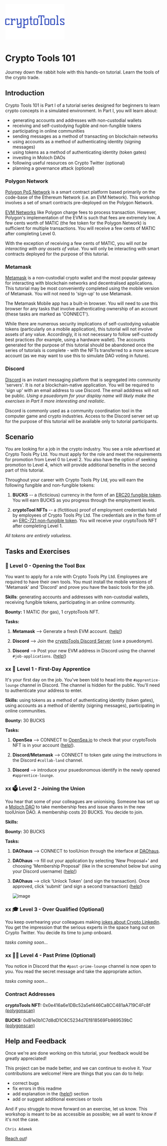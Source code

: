 ![cryptoToolsLogo](images/cryptoToolsLogo.jpg?raw=true "cryptoToolsLogo") 
# Crypto Tools 101
Journey down the rabbit hole with this hands-on tutorial. Learn the tools of the crypto trade. 

## Introduction

Crypto Tools 101 is Part I of a tutorial series designed for beginners to learn crypto concepts in a simulated environment. In Part I, you will learn about: 
- generating accounts and addresses with non-custodial wallets
- receiving and self-custodying fugible and non-fungible tokens
- participating in online communities
- sending messages as a method of transacting on blockchain networks
- using accounts as a method of authenticating identity (signing messages)
- using tokens as a method of authenticating identity (token gates)
- investing in Moloch DAOs
- following useful resources on Crypto Twitter (optional)
- planning a governance attack (optional)

### Polygon Network

[Polygon PoS Network](https://youtu.be/IijtdpAtOt0) is a smart contract platform based primarily on the code-base of the Ethereum Network (i.e. an EVM Network). This workshop involves a set of smart contracts pre-deployed on the Polygon Network.

[EVM Networks](https://www.alchemy.com/overviews/what-is-the-ethereum-virtual-machine-evm) like Polygon charge fees to process transaction. However, Polygon's implementation of the EVM is such that fees are extremely low. A few cents worth of MATIC (the fee token for the Polygon Network) is sufficient for multiple transactions. You will receive a few cents of MATIC after completing Level 0. 

With the exception of receiving a few cents of MATIC, you will *not be interacting with any assets of value*.  You will only be interacting with smart contracts deployed for the purpose of this tutorial. 

### Metamask

[Metamask](https://en.wikipedia.org/wiki/MetaMask) is a non-custodial crypto wallet and the most popular gateway for interacting with blockchain networks and decentralised applications.  This tutorial may be most conveniently completed using the mobile version of Metamask. You will not need to 'sign-up' to use Metamask. 

The Metamask Mobile app has a built-in browser. You will need to use this browser for any tasks that involve authenticating ownership of an account (these tasks are marked as 'CONNECT').

While there are numerous security implications of self-custodying valuable tokens (particularly on a mobile application), this tutorial will not involve assets of any value.  Accordingly, it is not necessary to follow self-custody best practices (for example, using a hardware wallet). The accounts generated for the purpose of this tutorial should be abandoned once the series of tutorials is complete - with the NFTs transferred to a more secure account (as we may want to use this to simulate DAO voting in future). 

### Discord

[Discord](https://en.wikipedia.org/wiki/Discord_(software)) is an instant messaging platform that is segregated into community 'servers'. It is _not_ a blockchain-native application. You will be required to 'sign up' with an email address to use Discord. The email adddress will not be public. *Using a psuedonym for your display name will likely make the exercises in Part II more interesting and realistic*. 

Discord is commonly used as a community coordination tool in the computer game and crypto industries. Access to the Discord server set up for the purpose of this tutorial will be available only to tutorial participants. 

## Scenario 

You are looking for a job in the crypto industry.  You see a role advertised at Crypto Tools Pty Ltd. You must apply for the role and meet the requirements for promotion from Level 0 to Level 2. You also have the option of seeking promotion to Level 4, which will provide additional benefits in the second part of this tutorial. 

Throughout your career with Crypto Tools Pty Ltd, you will earn the following fungible and non-fungible tokens: 

1. **BUCKS** -- a (ficticious) currency in the form of an [ERC20 fungible token](https://ethereum.org/en/developers/docs/standards/tokens/erc-20/).  You will earn BUCKS as you progress through the employment levels. 

2. **cryptoTool NFTs** -- a (fictitious) proof of employment credentials held by employees of Crypto Tools Pty Ltd.  The credentials are in the form of an [ERC-721 non-fungible token](https://ethereum.org/en/developers/docs/standards/tokens/erc-721/). You will receive your cryptoTools NFT after completing Level 1. 

*All tokens are entirely valueless.* 

## Tasks and Exercises 

### 🧰 Level 0 - Opening the Tool Box
You want to apply for a role with Crypto Tools Pty Ltd.  Employees are required to have their own tools. You must install the mobile versions of 'Metamask' and 'Discord' and prove you have the basic tools for the job. 

**Skills**: generating accounts and addresses with non-custodial wallets, receiving fungible tokens, participating in an online community.

**Bounty:** 1 MATIC (for gas), 1 cryptoTools NFT.

**Tasks:** 

1. **Metamask** --> Generate a fresh EVM account. ([help!](/HELPME.md))

2. **Discord** --> Join the [cryptoTools Discord Server](https://discord.gg/2qv6qtzm) (use a psuedonym). 

3. **Discord** --> Post your new EVM address in Discord using the channel `#job-applications`. ([help!](/HELPME.md))


### xx 👷 Level 1 - First-Day Apprentice 
It's your first day on the job. You've been told to head into the `#apprentice-lounge` channel in Discord. The channel is hidden for the public.  You'll need to authenticate your address to enter. 

**Skills:** using tokens as a method of authenticating identity (token gates), using accounts as a method of identity (signing messages), participating in online communities. 

**Bounty:** 30 BUCKS

**Tasks:**

1. **OpenSea** --> CONNECT to [OpenSea.io](https://opensea.io/account) to check that your cryptoTools NFT is in your account ([help!](/HELPME.md)).

2. **Discord/Metamask** --> CONNECT to token gate using the instructions in the Discord `#collab-land` channel. 

3. **Discord** --> introduce your psuedonomous identify in the newly opened `#apprentice-lounge`. 


### xx 🗳️ Level 2 - Joining the Union 
You hear that some of your colleagues are unionising. Someone has set up a [Moloch DAO](https://daohaus.club/docs#what-is-moloch) to take membership fees and issue shares in the new toolUnion DAO. A membership costs 20 BUCKS. You decide to join. 

**Skills:** 

**Bounty:** 30 BUCKS

**Tasks:** 

1. **DAOhaus** --> CONNECT to toolUnion through the interface at [DAOhaus](https://app.daohaus.club/dao/0x89/0x3a8b51b58799bf1459b0d2d1577fdb0f8e995dbe/).

2. **DAOhaus** --> fill out your application by selecting 'New Proposal+' and choosing 'Membership Proposal' (like in the screenshot below but using your Discord username) ([help!](/HELPME.md))

3. **DAOhaus** --> click 'Unlock Token' (and sign the transaction). Once approved, click 'submit' (and sign a second transaction) ([help!](/HELPME.md))

      ![image](https://user-images.githubusercontent.com/104967421/167417009-268591e1-681d-414c-8a23-3db7aaa081eb.png)


### xx 🎓 Level 3 - Over Qualified (Optional)
You keep overhearing your colleagues making [jokes about Crypto Linkedin](/Linkedin-jokes.md/). You get the impression that the serious experts in the space hang out on Crypto Twitter. You decide its time to jump onboard. 

*tasks coming soon...*


### xx 👴👵 Level 4 - Past Prime (Optional)
You notice in Discord that the `#past-prime-lounge` channel is now open to you. You read the secret message and take the appropriate action. 

*tasks coming soon...*


### Contract Addresses 

**cryptoTools NFT:** 0x0e416a6e1DBc52a5ef446Ca8CC481aA719C4Fc8f [(polygonscan)](https://polygonscan.com/address/0x0e416a6e1dbc52a5ef446ca8cc481aa719c4fc8f)

**BUCKS:** 0xB1e0b1C7d8dD1C6C5234d7Ef818569Fb989539bC [(polygonscan)](https://polygonscan.com/token/0xb1e0b1c7d8dd1c6c5234d7ef818569fb989539bc)

## Help and Feedback
Once we're are done working on this tutorial, your feedback would be greatly appreciated! 

This project can be made better, and we can continue to evolve it. Your contributions are welcome! Here are things that you can do to help:
- correct bugs 
- fix errors in this readme
- add explanation in the ([help!](/HELPME.md)) section
- add or suggest additional exercises or tools

And if you struggle to move forward on an exercise, let us know. This workshop is meant to be as accessible as possible; we all want to know if it's not the case.

```
Chris Adamek
```
[Reach out](https://twitter.com/ChrisJAdamek)!
